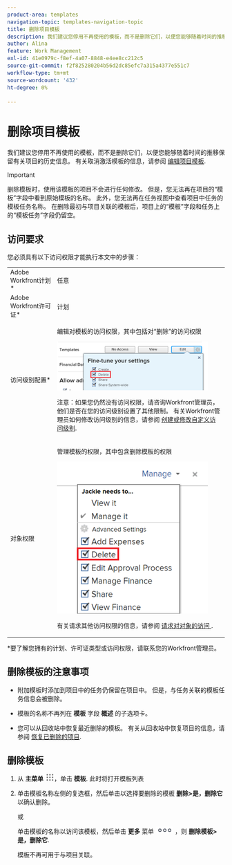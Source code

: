 ```yaml
---
product-area: templates
navigation-topic: templates-navigation-topic
title: 删除项目模板
description: 我们建议您停用不再使用的模板，而不是删除它们，以便您能够随着时间的推移保留有关项目的历史信息。 有关取消激活模板的信息，请参阅编辑项目模板。
author: Alina
feature: Work Management
exl-id: 41e0979c-f8ef-4a07-8848-e4ee8cc212c5
source-git-commit: f2f825280204b56d2dc85efc7a315a4377e551c7
workflow-type: tm+mt
source-wordcount: '432'
ht-degree: 0%

---
```


# 删除项目模板

我们建议您停用不再使用的模板，而不是删除它们，以便您能够随着时间的推移保留有关项目的历史信息。 有关取消激活模板的信息，请参阅 [编辑项目模板](../../../manage-work/projects/create-and-manage-templates/edit-templates.md).

>[!IMPORTANT]
>
>删除模板时，使用该模板的项目不会进行任何修改。 但是，您无法再在项目的“模板”字段中看到原始模板的名称。 此外，您无法再在任务视图中查看项目中任务的模板任务名称。 在删除最初与项目关联的模板后，项目上的“模板”字段和任务上的“模板任务”字段仍留空。

## 访问要求

您必须具有以下访问权限才能执行本文中的步骤：

<table style="table-layout:auto"> 
 <col> 
 <col> 
 <tbody> 
  <tr> 
   <td role="rowheader">Adobe Workfront计划*</td> 
   <td> <p>任意</p> </td> 
  </tr> 
  <tr> 
   <td role="rowheader">Adobe Workfront许可证*</td> 
   <td> <p>计划 </p> </td> 
  </tr> 
  <tr> 
   <td role="rowheader">访问级别配置*</td> 
   <td> <p>编辑对模板的访问权限，其中包括对“删除”的访问权限</p> <p> <img src="assets/template-access-level-with-advanced-settings-350x113.png" style="width: 350;height: 113;"> </p> <p>注意：如果您仍然没有访问权限，请咨询Workfront管理员，他们是否在您的访问级别设置了其他限制。 有关Workfront管理员如何修改访问级别的信息，请参阅 <a href="../../../administration-and-setup/add-users/configure-and-grant-access/create-modify-access-levels.md" class="MCXref xref">创建或修改自定义访问级别</a>.</p> </td> 
  </tr> 
  <tr> 
   <td role="rowheader">对象权限</td> 
   <td> <p>管理模板的权限，其中包含删除模板的权限</p> <p> <img src="assets/template-manage-permissions-with-advanced-settings-350x352.png" style="width: 350;height: 352;"> </p> <p>有关请求其他访问权限的信息，请参阅 <a href="../../../workfront-basics/grant-and-request-access-to-objects/request-access.md" class="MCXref xref">请求对对象的访问 </a>.</p> </td> 
  </tr> 
 </tbody> 
</table>

&#42;要了解您拥有的计划、许可证类型或访问权限，请联系您的Workfront管理员。

## 删除模板的注意事项

* 附加模板时添加到项目中的任务仍保留在项目中。 但是，与任务关联的模板任务信息会被删除。
* 模板的名称不再列在 **模板** 字段 **概述** 的子选项卡。

* 您可以从回收站中恢复最近删除的模板。 有关从回收站中恢复项目的信息，请参阅 [恢复已删除的项目](../../../administration-and-setup/manage-workfront/manage-deleted-items/restore-deleted-items.md).

## 删除模板

1. 从 **主菜单** ![](assets/main-menu-icon.png)，单击 **模板**. 此时将打开模板列表

1. 单击模板名称左侧的复选框，然后单击以选择要删除的模板 **删除>是，删除它** 以确认删除。

   或

   单击模板的名称以访问该模板，然后单击 **更多** 菜单 ![](assets/qs-more-icon-on-an-object.png) ，则 **删除模板>是，删除它**.

   模板不再可用于与项目关联。
